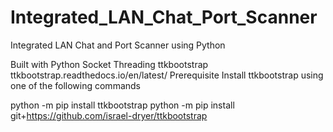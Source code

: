 # Integrated_LAN_Chat_Port_Scanner
Integrated LAN Chat and Port Scanner using Python

Built with
Python
Socket
Threading
ttkbootstrap ttkbootstrap.readthedocs.io/en/latest/
Prerequisite
Install ttkbootstrap using one of the following commands

python -m pip install ttkbootstrap
python -m pip install git+https://github.com/israel-dryer/ttkbootstrap

